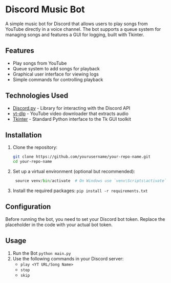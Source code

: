 # Discord Music Bot

A simple music bot for Discord that allows users to play songs from YouTube directly in a voice channel. The bot supports a queue system for managing songs and features a GUI for logging, built with Tkinter.

## Features

- Play songs from YouTube
- Queue system to add songs for playback
- Graphical user interface for viewing logs
- Simple commands for controlling playback

## Technologies Used

- [Discord.py](https://discordpy.readthedocs.io/en/stable/) - Library for interacting with the Discord API
- [yt-dlp](https://github.com/yt-dlp/yt-dlp) - YouTube video downloader that extracts audio
- [Tkinter](https://wiki.python.org/moin/TkInter) - Standard Python interface to the Tk GUI toolkit

## Installation

1. Clone the repository:
   ```bash
   git clone https://github.com/yourusername/your-repo-name.git
   cd your-repo-name
2. Set up a virtual environment (optional but recommended):
   ```python -m venv venv
    source venv/bin/activate  # On Windows use `venv\Scripts\activate` 
3. Install the required packages:
   ```pip install -r requirements.txt```

## Configuration
Before running the bot, you need to set your Discord bot token. Replace the placeholder in the code with your actual bot token.

## Usage 
1. Run the Bot
   ```python main.py```
2. Use the following commands in your Discord server:
   - ```play <YT URL/Song Name>```
   - ```stop```
   - ```skip```
